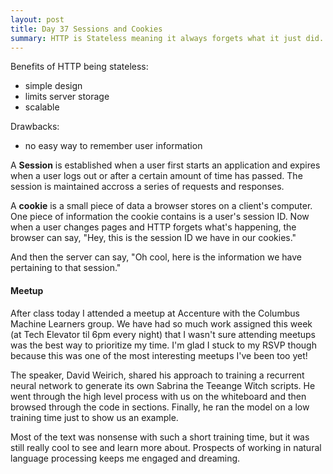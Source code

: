 ```yaml
---
layout: post
title: Day 37 Sessions and Cookies 
summary: HTTP is Stateless meaning it always forgets what it just did. This is great for security, but what does it mean for storing data? Today we look at using cookies to store session information.
---
```


Benefits of HTTP being stateless:
* simple design
* limits server storage
* scalable

Drawbacks:
* no easy way to remember user information

A **Session** is established when a user first starts an application and expires when a user logs out or after a certain amount of time has passed. The session is maintained accross a series of requests and responses. 

A **cookie** is a small piece of data a browser stores on a client's computer. One piece of information the cookie contains is a user's session ID. Now when a user changes pages and HTTP forgets what's happening, the browser can say, "Hey, this is the session ID we have in our cookies." 

And then the server can say, "Oh cool, here is the information we have pertaining to that session." 

#### Meetup

After class today I attended a meetup at Accenture with the Columbus Machine Learners group. We have had so much work assigned this week (at Tech Elevator til 6pm every night) that I wasn't sure attending meetups was the best way to prioritize my time. I'm glad I stuck to my RSVP though because this was one of the most interesting meetups I've been too yet! 

The speaker, David Weirich, shared his approach to training a recurrent neural network to generate its own Sabrina the Teeange Witch scripts. He went through the high level process with us on the whiteboard and then browsed through the code in sections. Finally, he ran the model on a low training time just to show us an example. 

Most of the text was nonsense with such a short training time, but it was still really cool to see and learn more about. Prospects of working in natural language processing keeps me engaged and dreaming. 

